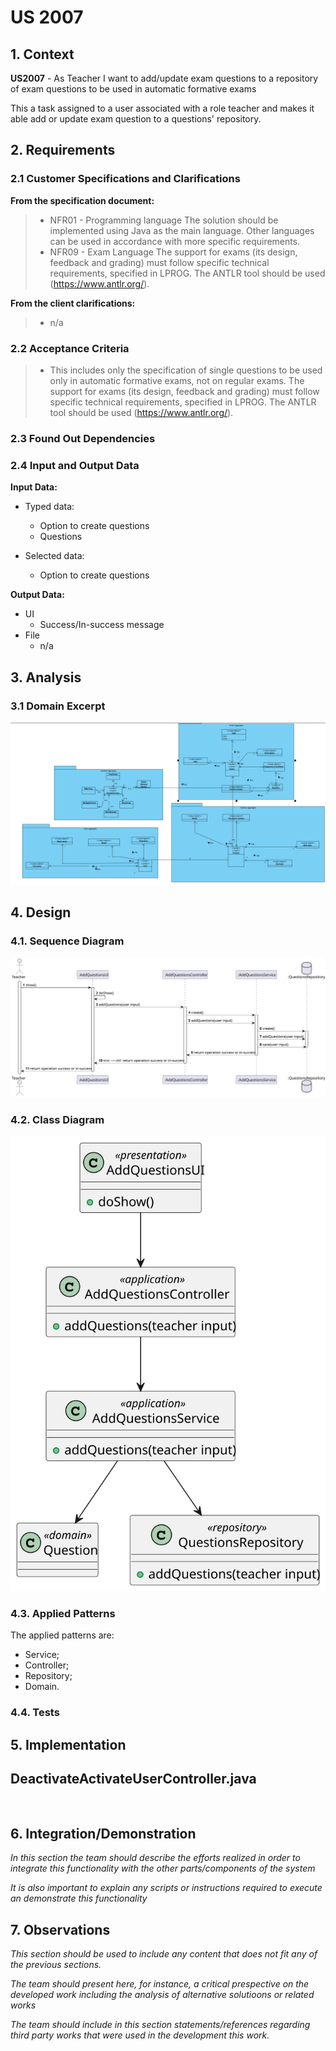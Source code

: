 # US 2007

## 1. Context

**US2007** - As Teacher I want to add/update exam questions to a repository of exam questions to be used in automatic formative exams

This a task assigned to a user associated with a role teacher and makes it able add or update exam question to a questions' repository.

## 2. Requirements

### 2.1 Customer Specifications and Clarifications

**From the specification document:**

> - NFR01 - Programming language The solution should be implemented using Java as
    the main language. Other languages can be used in accordance with more specific requirements.
> - NFR09 - Exam Language The support for exams (its design, feedback and grading)
    must follow specific technical requirements, specified in LPROG. The ANTLR tool should
    be used (https://www.antlr.org/).

**From the client clarifications:**

> - n/a

### 2.2 Acceptance Criteria

> - This includes only the specification of single questions to be used only in automatic formative exams, not on regular exams.
    The support for exams (its design, feedback and grading) must follow specific technical requirements, specified in LPROG.
    The ANTLR tool should be used (https://www.antlr.org/).

### 2.3 Found Out Dependencies


### 2.4 Input and Output Data
**Input Data:**

* Typed data:
    * Option to create questions
    * Questions

* Selected data:
    * Option to create questions


**Output Data:**

* UI
    * Success/In-success message
* File
    * n/a


## 3. Analysis

### 3.1 Domain Excerpt
![domain excerpt](DM_EXCERPT.png)

## 4. Design

### 4.1. Sequence Diagram
![sequence diagram1](SD.svg)



### 4.2. Class Diagram

![a class diagram1](CD.svg)

### 4.3. Applied Patterns

The applied patterns are:
- Service;
- Controller;
- Repository;
- Domain.

### 4.4. Tests

## 5. Implementation

## DeactivateActivateUserController.java
```


```

## 6. Integration/Demonstration

*In this section the team should describe the efforts realized in order to integrate this functionality with the other parts/components of the system*

*It is also important to explain any scripts or instructions required to execute an demonstrate this functionality*

## 7. Observations

*This section should be used to include any content that does not fit any of the previous sections.*

*The team should present here, for instance, a critical prespective on the developed work including the analysis of alternative solutioons or related works*

*The team should include in this section statements/references regarding third party works that were used in the development this work.*